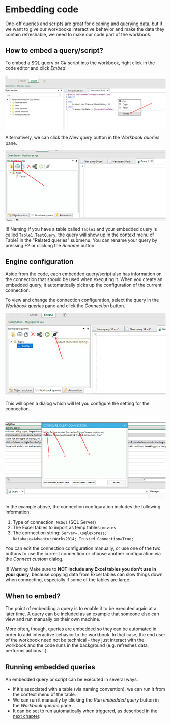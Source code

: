 # Embedding code

One-off queries and scripts are great for cleaning and querying data, but if we want to give our workbooks interactive behavior and make the data they contain refreshable, we need to make our code part of the workbook.

## How to embed a query/script?

To embed a SQL query or C# script into the workbook, right click in the code editor and click *Embed*:

![Embed query](../images/embed_command.png "Embed query")

Alternatively, we can click the *New query* button in the *Workbook queries* pane. 

![New embedded query](../images/embed_new.png "New embedded query")

!!! Naming
	If you have a table called `Table1` and your embedded query is called `Table1.TestQuery`, the query will show up in the context menu of Table1 in the "Related queries" submenu. You can rename your query by pressing F2 or clicking the *Rename* button.


## Engine configuration
Aside from the code, each embedded query/script also has information on the connection that should be used when executing it. When you create an embedded query, it automatically picks up the configuration of the current connection. 

To view and change the connection configuration, select the query in the *Workbook queries* pane and click the *Connection* button.

![Connection edit button](../images/connection_edit_button.png "Connection edit button")

This will open a dialog which will let you configure the setting for the connection. 

![Connection edit dialog](../images/connection_edit_dialog.png "Connection edit dialog")

In the example above, the connection configuration includes the following information:

1. Type of connection: `MsSql` (SQL Server)
1. The Excel tables to import as temp tables: `movies`
1. The connection string: `Server=.\sqlexpress; Database=AdventureWorks2014; Trusted_Connection=True;`

You can edit the connection configuration manually, or use one of the two buttons to use the current connection or choose another configuration via the *Connect custom* dialog.

!!! Warning
	Make sure to **NOT include any Excel tables you don't use in your query**, because copying data from Excel tables can slow things down when connecting, especially if some of the tables are large.

## When to embed?

The point of embedding a query is to enable it to be executed again at a later time. A query can be included as an example that someone else can view and run manually on their own machine. 

More often, though, queries are embedded so they can be automated in order to add interactive behavior to the workbook. In that case, the end user of the workbook need not be technical - they just interact with the workbook and the code runs in the background (e.g. refreshes data, performs actions...). 

## Running embedded queries

An embedded query or script can be executed in several ways:

- If it's associated with a table (via naming convention), we can run it from the context menu of the table.
- We can run it manually by clicking the *Run embedded query* button in the *Workbook queries* pane
- It can be set to run automatically when triggered, as described in the [next chapter](jobs.md). 
